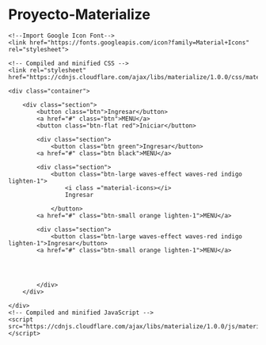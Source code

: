 # Proyecto-Materialize
<!DOCTYPE html>
<html lang="en">
<head>
    <meta charset="UTF-8">
    <meta http-equiv="X-UA-Compatible" content="IE=edge">
    <meta name="viewport" content="width=device-width, initial-scale=1.0">
    <title>BOTONES</title>

    <!--Import Google Icon Font-->
    <link href="https://fonts.googleapis.com/icon?family=Material+Icons" rel="stylesheet">

    <!-- Compiled and minified CSS -->
    <link rel="stylesheet" href="https://cdnjs.cloudflare.com/ajax/libs/materialize/1.0.0/css/materialize.min.css">

</head>
<body>
  
    <div class="container">
        
        <div class="section">
            <button class="btn">Ingresar</button>
            <a href="#" class="btn">MENU</a>
            <button class="btn-flat red">Iniciar</button>

            <div class="section">
                <button class="btn green">Ingresar</button>
            <a href="#" class="btn black">MENU</a>

            <div class="section">
                <button class="btn-large waves-effect waves-red indigo lighten-1">
                    <i class ="material-icons></i>
                    Ingresar
                
                </button>
            <a href="#" class="btn-small orange lighten-1">MENU</a>

            <div class="section">
                <button class="btn-large waves-effect waves-red indigo lighten-1">Ingresar</button>
            <a href="#" class="btn-small orange lighten-1">MENU</a>
            



            </div>
        </div>

    </div>
    <!-- Compiled and minified JavaScript -->
    <script src="https://cdnjs.cloudflare.com/ajax/libs/materialize/1.0.0/js/materialize.min.js"></script>

</body>
</html>
